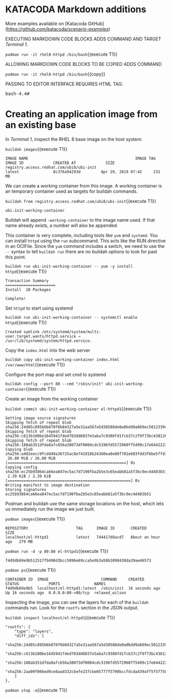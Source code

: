 # KATACODA Markdown additions
More examples available on [Katacoda GitHub] (https://github.com/katacoda/scenario-examples)

EXECUTING MARKDOWN CODE BLOCKS ADDS COMMAND AND TARGET *Terminal 1*.

`podman run -it rhel8-httpd /bin/bash`{{execute T1}}

ALLOWING MARKDOWN CODE BLOCKS TO BE COPIED ADDS COMMAND

`podman run -it rhel8-httpd /bin/bash`{{copy}}

PASSING TO EDITOR INTERFACE REQUIRES HTML TAG:

<pre class="file">
bash-4.4#
</pre>



# Creating an application image from an existing base

In *Terminal 1*, inspect the RHEL 8 base image on the host system:

`buildah images`{{execute T1}}

```
IMAGE NAME                                               IMAGE TAG            IMAGE ID             CREATED AT             SIZE
registry.access.redhat.com/ubi8/ubi-init                            latest               8c376a94293d         Apr 29, 2019 07:42     231 MB
```

We can create a working container from this image.  A working container is an temporary container used as targets for buildah commands.  

`buildah from registry.access.redhat.com/ubi8/ubi-init`{{execute T1}}

```
ubi-init-working-container
```

Buildah will append `-working-container` to the image name used.  If that name already exists, a number will also be appended.

This container is very complete, including tools like `yum` and `systemd`.  You can install `httpd` using the `run` subcommand.  This acts like the RUN directive in an OCIFile.  Since the `yum` command includes a switch, we need to use the `--` syntax to tell `buildah run` there are no buildah options to look for past this point.

`buildah run ubi-init-working-container -- yum -y install httpd`{{execute T1}}

```
Transaction Summary
======================
Install  10 Packages

Complete!
```

Set `httpd` to start using systemd

`buildah run ubi-init-working-container -- systemctl enable httpd`{{execute T1}}

```
Created symlink /etc/systemd/system/multi-user.target.wants/httpd.service → /usr/lib/systemd/system/httpd.service.
```

Copy the `index.html` into the web server

`buildah copy ubi-init-working-container index.html /var/www/html`{{execute T1}}

Configure the port map and set cmd to systemd

`buildah config --port 80 --cmd "/sbin/init" ubi-init-working-container`{{execute T1}}

Create an image from the working container

`buildah commit ubi-init-working-container el-httpd1`{{execute T1}}

```
Getting image source signatures
Skipping fetch of repeat blob sha256:24d85c895b6b870f6b84327a5e31aa567a5d30588de0a0bdd9a669ec5012339c
Skipping fetch of repeat blob sha256:c613b100be1645941fded703dd6037e5aba7c9388fd1fcb37c2f9f73bc438126
Skipping fetch of repeat blob sha256:188ab351dfda8afc656a38073df0004cdc5196fd5572960ff5499c17e6442223
Copying blob sha256:a482eecc9fcdd49a36725ac8e741918b24360ea8e08f701e683fdd3f6be5ffd3
 26.80 MiB / 26.80 MiB [====================================================] 0s
Copying config sha256:ec25b93864ca66ea847ec5ac7d7190fba2b5e3c65eabb81a5f3bc9ec4d483b51
 2.39 KiB / 2.39 KiB [======================================================] 0s
Writing manifest to image destination
Storing signatures
ec25b93864ca66ea847ec5ac7d7190fba2b5e3c65eabb81a5f3bc9ec4d483b51
```


Podman and buildah use the same storage locations on the host, which lets us immediately run the image we just built.

`podman images`{{execute T1}}
```
REPOSITORY                     TAG      IMAGE ID       CREATED             SIZE
localhost/el-httpd1            latest   744417d8acd7   About an hour ago   279 MB

```

`podman run -d -p 80:80 el-httpd1`{{execute T1}}

```
f4d9db69e9b512517f9490d3bcc5096e69cca5e9b3a50b3890430da39ae46573
```

`podman ps`{{execute T1}}

```
CONTAINER ID  IMAGE                       COMMAND     CREATED         STATUS             PORTS               NAMES
f4d9db69e9b5  localhost/el-httpd1:latest  /sbin/init  16 seconds ago  Up 16 seconds ago  0.0.0.0:80->80/tcp  relaxed_wilson
```

Inspecting the image, you can see the layers for each of the `buildah` commands run.  Look for the `rootfs` section in the JSON output.

`buildah inspect localhost/el-httpd1`{{execute T1}}
```
"rootfs": {
    "type": "layers",
    "diff_ids": [
        "sha256:24d85c895b6b870f6b84327a5e31aa567a5d30588de0a0bdd9a669ec5012339c",
        "sha256:c613b100be1645941fded703dd6037e5aba7c9388fd1fcb37c2f9f73bc438126",
        "sha256:188ab351dfda8afc656a38073df0004cdc5196fd5572960ff5499c17e6442223",
        "sha256:2aa09f066ed0ce8aad332cbefe237cbe05777f5790bccfdcda439aff5f5f7509"
    ]
},
```
`podman stop -a`{{execute T1}}

